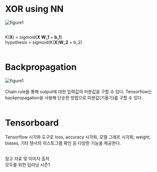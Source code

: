 # XOR using NN <br>
![figure1](https://user-images.githubusercontent.com/57740560/94712423-6f220900-0384-11eb-9341-6c833057d1e6.png) <br><br>

K(**X**) = sigmoid(**X** **W_1** + **b_1**)  <br>
hypothesis = sigmoid(K(**X**)**W_2** + b_2) <br><br>

# Backpropagation <br>
![figure1](https://user-images.githubusercontent.com/57740560/94713186-6ed63d80-0385-11eb-8dfc-72dcaa14c350.png)  <br><br>
Chain rule을 통해 output에 대한 입력값의 미분값을 구할 수 있다. Tensorflow는 backpropagation을 사용해 단순한 방법으로 미분값(기울기)를 구할 수 있다.<br><br>

# Tensorboard  <br>
Tensorflow 시각화 도구로 loss, accuracy 시각화, 모델 그래프 시각화, weight, biases, 기타 텐서의 히스토그램 확인 등 다양한 기능을 제공한다.  <br> <br>

참고 자료 및 이미지 출처 <br>
모두를 위한 딥러닝 시즌1 
